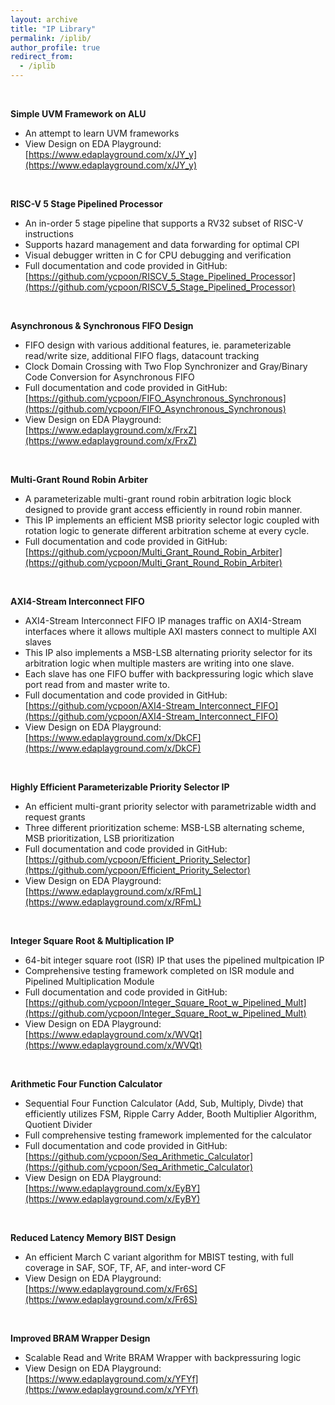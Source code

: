 ```yaml
---
layout: archive
title: "IP Library"
permalink: /iplib/
author_profile: true
redirect_from:
  - /iplib
---
```


&nbsp;

**Simple UVM Framework on ALU**
- An attempt to learn UVM frameworks
- View Design on EDA Playground: [https://www.edaplayground.com/x/JY_y](https://www.edaplayground.com/x/JY_y)

&nbsp;

**RISC-V 5 Stage Pipelined Processor**
- An in-order 5 stage pipeline that supports a RV32 subset of RISC-V instructions
- Supports hazard management and data forwarding for optimal CPI
- Visual debugger written in C for CPU debugging and verification
- Full documentation and code provided in GitHub: [https://github.com/ycpoon/RISCV_5_Stage_Pipelined_Processor](https://github.com/ycpoon/RISCV_5_Stage_Pipelined_Processor)

&nbsp;

**Asynchronous & Synchronous FIFO Design**
- FIFO design with various additional features, ie. parameterizable read/write size, additional FIFO flags, datacount tracking
- Clock Domain Crossing with Two Flop Synchronizer and Gray/Binary Code Conversion for Asynchronous FIFO
- Full documentation and code provided in GitHub: [https://github.com/ycpoon/FIFO_Asynchronous_Synchronous](https://github.com/ycpoon/FIFO_Asynchronous_Synchronous)
- View Design on EDA Playground: [https://www.edaplayground.com/x/FrxZ](https://www.edaplayground.com/x/FrxZ)

&nbsp;

**Multi-Grant Round Robin Arbiter**
- A parameterizable multi-grant round robin arbitration logic block designed to provide grant access efficiently in round robin manner.
- This IP implements an efficient MSB priority selector logic coupled with rotation logic to generate different arbitration scheme at every cycle.
- Full documentation and code provided in GitHub: [https://github.com/ycpoon/Multi_Grant_Round_Robin_Arbiter](https://github.com/ycpoon/Multi_Grant_Round_Robin_Arbiter)

&nbsp;

**AXI4-Stream Interconnect FIFO**
- AXI4-Stream Interconnect FIFO IP manages traffic on AXI4-Stream interfaces where it allows multiple AXI masters connect to multiple AXI slaves
- This IP also implements a MSB-LSB alternating priority selector for its arbitration logic when multiple masters are writing into one slave.
- Each slave has one FIFO buffer with backpressuring logic which slave port read from and master write to.
- Full documentation and code provided in GitHub: [https://github.com/ycpoon/AXI4-Stream_Interconnect_FIFO](https://github.com/ycpoon/AXI4-Stream_Interconnect_FIFO)
- View Design on EDA Playground: [https://www.edaplayground.com/x/DkCF](https://www.edaplayground.com/x/DkCF)

&nbsp;

**Highly Efficient Parameterizable Priority Selector IP**
- An efficient multi-grant priority selector with parametrizable width and request grants
- Three different prioritization scheme: MSB-LSB alternating scheme, MSB prioritization, LSB prioritization
- Full documentation and code provided in GitHub: [https://github.com/ycpoon/Efficient_Priority_Selector](https://github.com/ycpoon/Efficient_Priority_Selector)
- View Design on EDA Playground: [https://www.edaplayground.com/x/RFmL](https://www.edaplayground.com/x/RFmL)

&nbsp;

**Integer Square Root & Multiplication IP**
- 64-bit integer square root (ISR) IP that uses the pipelined multpication IP 
- Comprehensive testing framework completed on ISR module and Pipelined Multiplication Module
- Full documentation and code provided in GitHub: [https://github.com/ycpoon/Integer_Square_Root_w_Pipelined_Mult](https://github.com/ycpoon/Integer_Square_Root_w_Pipelined_Mult)
- View Design on EDA Playground: [https://www.edaplayground.com/x/WVQt](https://www.edaplayground.com/x/WVQt)

&nbsp;

**Arithmetic Four Function Calculator**
- Sequential Four Function Calculator (Add, Sub, Multiply, Divde) that efficiently utilizes FSM, Ripple Carry Adder, Booth Multiplier Algorithm, Quotient Divider
- Full comprehensive testing framework implemented for the calculator
- Full documentation and code provided in GitHub: [https://github.com/ycpoon/Seq_Arithmetic_Calculator](https://github.com/ycpoon/Seq_Arithmetic_Calculator)
- View Design on EDA Playground: [https://www.edaplayground.com/x/EyBY](https://www.edaplayground.com/x/EyBY)

&nbsp;

**Reduced Latency Memory BIST Design**
- An efficient March C variant algorithm for MBIST testing, with full coverage in SAF, SOF, TF, AF, and inter-word CF
- View Design on EDA Playground: [https://www.edaplayground.com/x/Fr6S](https://www.edaplayground.com/x/Fr6S)

&nbsp;

**Improved BRAM Wrapper Design**
- Scalable Read and Write BRAM Wrapper with backpressuring logic
- View Design on EDA Playground: [https://www.edaplayground.com/x/YFYf](https://www.edaplayground.com/x/YFYf)

&nbsp;


